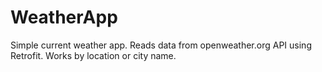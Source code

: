 # WeatherApp

Simple current weather app. Reads data from openweather.org API  using Retrofit.
Works by location or city name.
